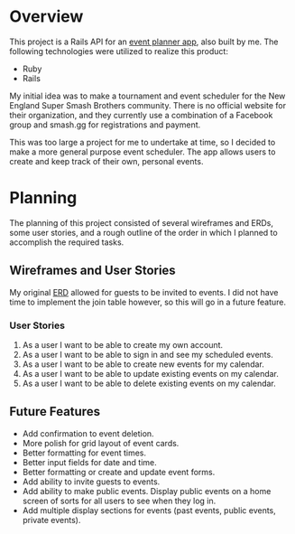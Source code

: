 # Overview
This project is a Rails API for an [event planner app](https://github.com/caseydulong/event-planner-client), also built by me.  The following technologies were utilized to realize this product:
- Ruby
- Rails

My initial idea was to make a tournament and event scheduler for the New England Super Smash Brothers community.  There is no official website for their organization, and they currently use a combination of a Facebook group and smash.gg for registrations and payment.

This was too large a project for me to undertake at time, so I decided to make a more general purpose event scheduler.  The app allows users to create and keep track of their own, personal events.

# Planning
The planning of this project consisted of several wireframes and ERDs, some user stories, and a rough outline of the order in which I planned to accomplish the required tasks.

## Wireframes and User Stories
My original [ERD](https://i.imgur.com/6i0MW4F.jpg) allowed for guests to be invited to events.  I did not have time to implement the join table however, so this will go in a future feature.

### User Stories
1. As a user I want to be able to create my own account.
2. As a user I want to be able to sign in and see my scheduled events.
3. As a user I want to be able to create new events for my calendar.
4. As a user I want to be able to update existing events on my calendar.
5. As a user I want to be able to delete existing events on my calendar.

## Future Features
- Add confirmation to event deletion.
- More polish for grid layout of event cards.
- Better formatting for event times.
- Better input fields for date and time.
- Better formatting or create and update event forms.
- Add ability to invite guests to events.
- Add ability to make public events.  Display public events on a home screen of sorts for all users to see when they log in.
- Add multiple display sections for events (past events, public events, private events).

